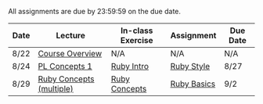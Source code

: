 All assignments are due by 23:59:59 on the due date.

Date | Lecture | In-class Exercise | Assignment | Due Date
---- | ------- | ----------------- | ---------- | --------
8/22 | [Course Overview](slides/course_overview/slides.pdf) | N/A | N/A | N/A
8/24 | [PL Concepts 1](slides/pl_concepts/1/slides.pdf) | [Ruby Intro](class_exercises/ruby/0-intro.md) | [Ruby Style](assignments/ruby/0-ruby_style.md) | 8/27
8/29 | [Ruby Concepts (multiple)](slides/ruby/1/) | [Ruby Concepts](class_exercises/ruby/1-basics.md) | [Ruby Basics](assignments/ruby/1-ruby_basics.md) | 9/2
